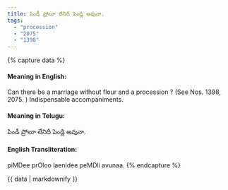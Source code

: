 ```yaml
---
title: పిండీ ప్రోలూ లేనిదీ పెండ్లి అవునా.
tags:
  - "procession"
  - "2075"
  - "1398"
---
```


{% capture data %}
#### Meaning in English:
Can there be a marriage without flour and a procession ?
(See Nos. 1398, 2075. )
Indispensable accompaniments.

#### Meaning in Telugu:
పిండీ ప్రోలూ లేనిదీ పెండ్లి అవునా.

#### English Transliteration:
piMDee prOloo laenidee peMDli avunaa.
{% endcapture %}

<div class="notice">{{ data | markdownify }}</div>


